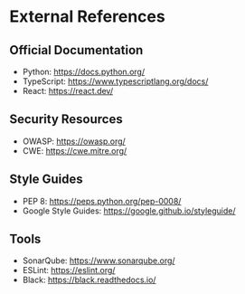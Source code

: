 # External References

## Official Documentation
- Python: https://docs.python.org/
- TypeScript: https://www.typescriptlang.org/docs/
- React: https://react.dev/

## Security Resources
- OWASP: https://owasp.org/
- CWE: https://cwe.mitre.org/

## Style Guides
- PEP 8: https://peps.python.org/pep-0008/
- Google Style Guides: https://google.github.io/styleguide/

## Tools
- SonarQube: https://www.sonarqube.org/
- ESLint: https://eslint.org/
- Black: https://black.readthedocs.io/
